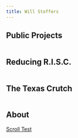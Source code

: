```yaml
---
title: Will Stoffers
---
```


## Public Projects

<div class="row">
    <div class="column">
        <h2>Reducing R.I.S.C.</h2>
    </div>
    <div class="column">
        <h2>The Texas Crutch</h2>
    </div>
</div>

## About

[Scroll Test](pages/scrollTest.html)